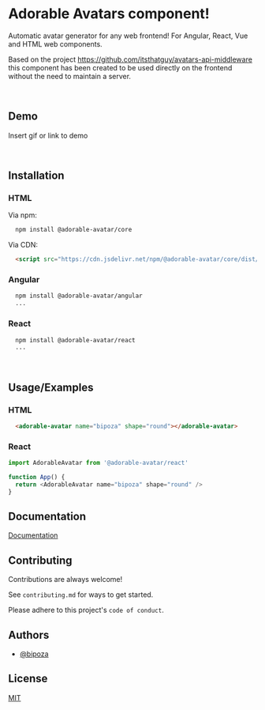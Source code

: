 
# Adorable Avatars component!

Automatic avatar generator for any web frontend! For Angular, React, Vue and HTML web components.


Based on the project https://github.com/itsthatguy/avatars-api-middleware this component has been created to be used directly on the frontend without the need to maintain a server.

<br>

## Demo

Insert gif or link to demo

<br>

## Installation

### HTML

Via npm:
```bash
  npm install @adorable-avatar/core
```

Via CDN:
```html
  <script src="https://cdn.jsdelivr.net/npm/@adorable-avatar/core/dist/adorable-avatars/adorable-avatars.esm.js"></script>
```


### Angular

```bash
  npm install @adorable-avatar/angular
  ...
```

### React

```bash
  npm install @adorable-avatar/react
  ...
```

<br>

## Usage/Examples

### HTML
```html
  <adorable-avatar name="bipoza" shape="round"></adorable-avatar>
```


### React
```javascript
import AdorableAvatar from '@adorable-avatar/react'

function App() {
  return <AdorableAvatar name="bipoza" shape="round" />
}
```

  
## Documentation

[Documentation](https://linktodocumentation)

  
## Contributing

Contributions are always welcome!

See `contributing.md` for ways to get started.

Please adhere to this project's `code of conduct`.

  
## Authors

- [@bipoza](https://www.github.com/bipoza)

  
## License

[MIT](https://choosealicense.com/licenses/mit/)

  